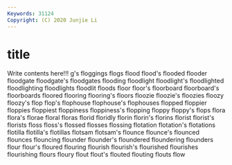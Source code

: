 ```yaml
---
Keywords: 31124
Copyright: (C) 2020 Junjie Li
---
```


# title

Write contents here!!!
g's 
floggings 
flogs 
flood 
flood's 
flooded 
flooder 
floodgate 
floodgate's
floodgates 
flooding 
floodlight 
floodlight's 
floodlighted 
floodlighting 
floodlights 
floodlit 
floods 
floor
floor's 
floorboard 
floorboard's 
floorboards 
floored 
flooring 
flooring's 
floors 
floozie 
floozie's
floozies 
floozy 
floozy's 
flop 
flop's 
flophouse 
flophouse's 
flophouses 
flopped 
floppier
floppies 
floppiest 
floppiness 
floppiness's 
flopping 
floppy 
floppy's 
flops 
flora 
flora's
florae 
floral 
floras 
florid 
floridly 
florin 
florin's 
florins 
florist 
florist's
florists 
floss 
floss's 
flossed 
flosses 
flossing 
flotation 
flotation's 
flotations 
flotilla
flotilla's 
flotillas 
flotsam 
flotsam's 
flounce 
flounce's 
flounced 
flounces 
flouncing 
flounder
flounder's 
floundered 
floundering 
flounders 
flour 
flour's 
floured 
flouring 
flourish 
flourish's
flourished 
flourishes 
flourishing 
flours 
floury 
flout 
flout's 
flouted 
flouting 
flouts
flow 

